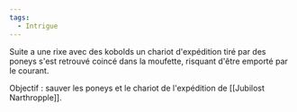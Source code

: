 ```yaml
---
tags:
  - Intrigue
---
```

Suite a une rixe avec des kobolds un chariot d'expédition tiré par des poneys s'est retrouvé coincé dans la moufette, risquant d'être emporté par le courant.

Objectif : sauver les poneys et le chariot de l'expédition de [[Jubilost Narthropple]].